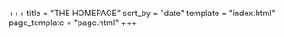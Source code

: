 +++
title = "THE HOMEPAGE"
sort_by = "date"
template = "index.html"
page_template = "page.html"
+++
